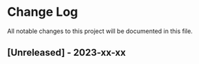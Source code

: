 # Change Log

All notable changes to this project will be documented in this file.

## [Unreleased] - 2023-xx-xx


